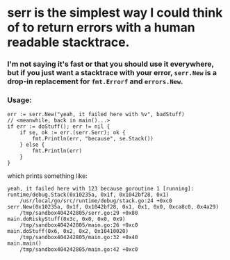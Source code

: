 # serr is the simplest way I could think of to return errors with a human readable stacktrace.
### I'm not saying it's fast or that you should use it everywhere, but if you just want a stacktrace with your error, `serr.New` is a drop-in replacement for `fmt.Errorf` and `errors.New`.

###  Usage:

	err := serr.New("yeah, it failed here with %v", badStuff)
	// <meanwhile, back in main()...>
	if err := doStuff(); err != nil {
		if se, ok := err.(serr.Serr); ok {
			fmt.Println(err, "because", se.Stack())
		} else {
			fmt.Println(err)
		}
	}

which prints something like:

	yeah, it failed here with 123 because goroutine 1 [running]:
	runtime/debug.Stack(0x10235a, 0x1f, 0x1042bf28, 0x1)
		/usr/local/go/src/runtime/debug/stack.go:24 +0xc0
	serr.New(0x10235a, 0x1f, 0x1042bf28, 0x1, 0x1, 0x0, 0xca8c0, 0x4a29)
		/tmp/sandbox404242805/serr.go:29 +0x80
	main.doRiskyStuff(0x3c, 0x0, 0x0, 0x9)
		/tmp/sandbox404242805/main.go:26 +0xc0
	main.doStuff(0x6, 0x2, 0x2, 0x10410020)
		/tmp/sandbox404242805/main.go:32 +0x40
	main.main()
		/tmp/sandbox404242805/main.go:42 +0xc0

